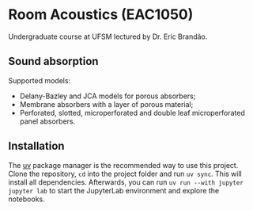 # Room Acoustics (EAC1050)
Undergraduate course at UFSM lectured by Dr. Eric Brandão.

## Sound absorption
Supported models:   
- Delany-Bazley and JCA models for porous absorbers;
- Membrane absorbers with a layer of porous material;
- Perforated, slotted, microperforated and double leaf microperforated panel absorbers.

## Installation

The [uv](https://docs.astral.sh/uv/) package manager is the recommended way to use this project. Clone the repository, `cd` into the project folder and run `uv sync`. This will install all dependencies. Afterwards, you can run `uv run --with jupyter jupyter lab` to start the JupyterLab environment and explore the notebooks.
